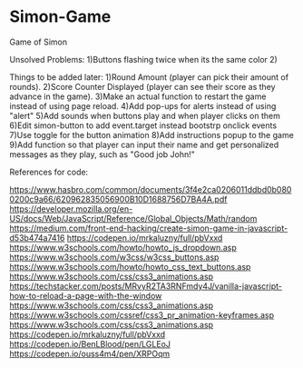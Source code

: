 # Simon-Game
Game of Simon

Unsolved Problems:
1)Buttons flashing twice when its the same color
2)

Things to be added later:
1)Round Amount (player can pick their amount of rounds).
2)Score Counter Displayed (player can see their score as they advance in the game).
3)Make an actual function to restart the game instead of using page reload.
4)Add pop-ups for alerts instead of using "alert"
5)Add sounds when buttons play and when player clicks on them
6)Edit simon-button to add event.target instead bootstrp onclick events 
7)Use toggle for the button animation
8)Add instructions popup to the game
9)Add function so that player can input their name and get personalized messages as they play, such as "Good job John!"


References for code:

https://www.hasbro.com/common/documents/3f4e2ca0206011ddbd0b0800200c9a66/620962835056900B10D1688756D7BA4A.pdf
https://developer.mozilla.org/en-US/docs/Web/JavaScript/Reference/Global_Objects/Math/random
https://medium.com/front-end-hacking/create-simon-game-in-javascript-d53b474a7416
https://codepen.io/mrkaluzny/full/pbVxxd
https://www.w3schools.com/howto/howto_js_dropdown.asp
https://www.w3schools.com/w3css/w3css_buttons.asp
https://www.w3schools.com/howto/howto_css_text_buttons.asp
https://www.w3schools.com/css/css3_animations.asp
https://techstacker.com/posts/MRvyR2TA3RNFmdy4J/vanilla-javascript-how-to-reload-a-page-with-the-window
https://www.w3schools.com/css/css3_animations.asp
https://www.w3schools.com/cssref/css3_pr_animation-keyframes.asp
https://www.w3schools.com/css/css3_animations.asp
https://codepen.io/mrkaluzny/full/pbVxxd
https://codepen.io/BenLBlood/pen/LGLEoJ
https://codepen.io/ouss4m4/pen/XRPOqm



